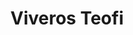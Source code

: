 ---
title: "Viveros Teofi"
url: /melgar-de-fernamental/viveros-teofi/
shop: centro de jardinería
---